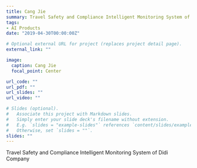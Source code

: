 ```yaml
---
title: Cang Jie
summary: Travel Safety and Compliance Intelligent Monitoring System of Didi Company
tags:
- AI Products
date: "2019-04-30T00:00:00Z"

# Optional external URL for project (replaces project detail page).
external_link: ""

image:
  caption: Cang Jie 
  focal_point: Center

url_code: ""
url_pdf: ""
url_slides: ""
url_video: ""

# Slides (optional).
#   Associate this project with Markdown slides.
#   Simply enter your slide deck's filename without extension.
#   E.g. `slides = "example-slides"` references `content/slides/example-slides.md`.
#   Otherwise, set `slides = ""`.
slides: ""
---
```


Travel Safety and Compliance Intelligent Monitoring System of Didi Company
